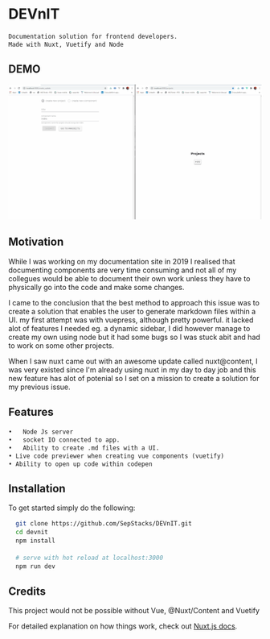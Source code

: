# DEVnIT

    Documentation solution for frontend developers.
    Made with Nuxt, Vuetify and Node
    
## DEMO
![til](./assets/devnit.gif)

## Motivation

   While I was working on my documentation site in 2019 I realised that documenting components are very time consuming and not all of my collegues would be able to
   document their own work unless they have to physically go into the code and make some changes.
   
   I came to the conclusion that the best method to approach this issue was to create a solution that enables the user to generate markdown files within a UI.
   my first attempt was with vuepress, although pretty powerful. it lacked alot of features I needed eg. a dynamic sidebar, I did however manage to create my own using node
   but it had some bugs so I was stuck abit and had to work on some other projects.
   
   When I saw nuxt came out with an awesome update called nuxt@content, I was very existed since I'm already using nuxt in my day to day job and this new feature has alot of        potenial so I set on a mission to create a solution for my previous issue.
   
## Features
    •	Node Js server
    •	socket IO connected to app.
    •	Ability to create .md files with a UI.
    • Live code previewer when creating vue components (vuetify)
    • Ability to open up code within codepen
    

## Installation

   To get started simply do the following:
 ```bash  
   git clone https://github.com/SepStacks/DEVnIT.git
   cd devnit
   npm install
   
   # serve with hot reload at localhost:3000
   npm run dev
 ```

## Credits

This project would not be possible without Vue, @Nuxt/Content and Vuetify

For detailed explanation on how things work, check out [Nuxt.js docs](https://nuxtjs.org).
